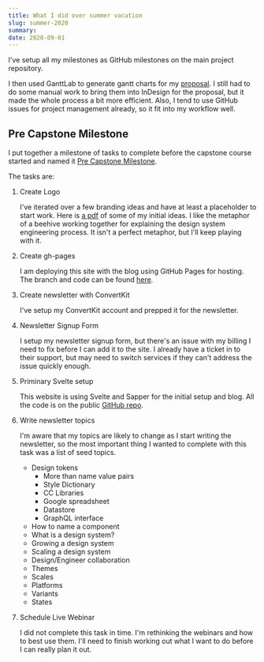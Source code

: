 ```yaml
---
title: What I did over summer vacation
slug: summer-2020
summary:
date: 2020-09-01
---
```


I've setup all my milestones as GitHub milestones on the main project repository.

I then used GanttLab to generate gantt charts for my [proposal](/capstone-proposal.pdf). I still had to do some manual work to bring them into InDesign for the proposal, but it made the whole process a bit more efficient. Also, I tend to use GitHub issues for project management already, so it fit into my workflow well.

## Pre Capstone Milestone

I put together a milestone of tasks to complete before the capstone course started and named it [Pre Capstone Milestone](https://github.com/DesignSystemsEngineer/designsystemsengineer.github.io/milestone/2?closed=1).

The tasks are:

1. Create Logo

   I've iterated over a few branding ideas and have at least a placeholder to start work. Here is [a pdf](logo-ideas.pdf) of some of my initial ideas. I like the metaphor of a beehive working together for explaining the design system engineering process. It isn't a perfect metaphor, but I'll keep playing with it.

1. Create gh-pages

   I am deploying this site with the blog using GitHub Pages for hosting. The branch and code can be found [here](https://github.com/DesignSystemsEngineer/designsystemsengineer.github.io/tree/gh-pages).

1. Create newsletter with ConvertKit

   I've setup my ConvertKit account and prepped it for the newsletter.

1. Newsletter Signup Form

   I setup my newsletter signup form, but there's an issue with my billing I need to fix before I can add it to the site. I already have a ticket in to their support, but may need to switch services if they can't address the issue quickly enough.

1. Priminary Svelte setup

   This website is using Svelte and Sapper for the initial setup and blog. All the code is on the public [GitHub repo](https://github.com/DesignSystemsEngineer/designsystemsengineer.github.io/).

1. Write newsletter topics

   I'm aware that my topics are likely to change as I start writing the newsletter, so the most important thing I wanted to complete with this task was a list of seed topics.

   - Design tokens
     - More than name value pairs
     - Style Dictionary
     - CC Libraries
     - Google spreadsheet
     - Datastore
     - GraphQL interface
   - How to name a component
   - What is a design system?
   - Growing a design system
   - Scaling a design system
   - Design/Engineer collaboration
   - Themes
   - Scales
   - Platforms
   - Variants
   - States

1. Schedule Live Webinar

   I did not complete this task in time. I'm rethinking the webinars and how to best use them. I'll need to finish working out what I want to do before I can really plan it out.
